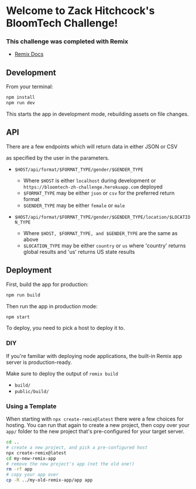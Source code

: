 # Welcome to Zack Hitchcock's BloomTech Challenge!

### This challenge was completed with Remix

- [Remix Docs](https://remix.run/docs)

## Development

From your terminal:

```sh
npm install
npm run dev
```

This starts the app in development mode, rebuilding assets on file changes.

## API

There are a few endpoints which will return data in either JSON or CSV

as specified by the user in the parameters.

- `$HOST/api/format/$FORMAT_TYPE/gender/$GENDER_TYPE`

  - Where `$HOST` is either `localhost` during development or `https://bloomtech-zh-challenge.herokuapp.com` deployed
  - `$FORMAT_TYPE` may be either `json` or `csv` for the preferred return format
  - `$GENDER_TYPE` may be either `female` or `male`

- `$HOST/api/format/$FORMAT_TYPE/gender/$GENDER_TYPE/location/$LOCATION_TYPE`
  - Where `$HOST, $FORMAT_TYPE, and $GENDER_TYPE` are the same as above
  - `$LOCATION_TYPE` may be either `country` or `us` where 'country' returns global results and 'us' returns US state results

## Deployment

First, build the app for production:

```sh
npm run build
```

Then run the app in production mode:

```sh
npm start
```

To deploy, you need to pick a host to deploy it to.

### DIY

If you're familiar with deploying node applications, the built-in Remix app server is production-ready.

Make sure to deploy the output of `remix build`

- `build/`
- `public/build/`

### Using a Template

When starting with `npx create-remix@latest` there were a few choices for hosting. You can run that again to create a new project, then copy over your `app/` folder to the new project that's pre-configured for your target server.

```sh
cd ..
# create a new project, and pick a pre-configured host
npx create-remix@latest
cd my-new-remix-app
# remove the new project's app (not the old one!)
rm -rf app
# copy your app over
cp -R ../my-old-remix-app/app app
```
